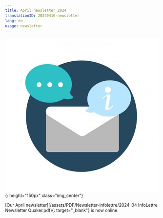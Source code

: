```yaml
---
title: April newsletter 2024
translationID: 20240416-newsletter
lang: en
usage: newsletter
---
```

![Newsletter image](/assets/images/email-icon.png){: height="150px" class="img_center"}

[Our April newsletter](/assets/PDF/Newsletter-infolettre/2024-04 InfoLettre Newsletter Quaker.pdf){: target="_blank"} is now online.
